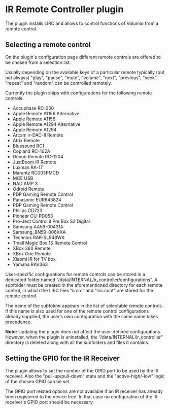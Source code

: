 # IR Remote Controller plugin

The plugin installs LIRC and allows to control functions of Volumio from a remote control.

## Selecting a remote control
On the plugin's configuration page different remote controls are offered to be chosen from a selection list.

Usually depending on the available keys of a particular remote typically (but not always) "play", "pause", "mute", "volume", "next", "previous", "seek", "repeat" and "random" can be controlled remotely.

Currently the plugin ships with configurations for the following remote controls:

* Accuphase RC-250
* Apple Remote A1156 Alternative
* Apple Remote A1156
* Apple Remote A1294 Alternative
* Apple Remote A1294
* Arcam ir-DAC-II Remote
* Atrix Remote
* Bluesound RC1
* Copland RC-102A
* Denon Remote RC-1204
* JustBoom IR Remote
* Luxman RA-17
* Marantz RC003PMCD
* MCE USB
* NAD AMP 3
* Odroid Remote
* PDP Gaming Remote Control
* Panasonic EUR643824
* PDP Gaming Remote Control
* Philips CD723
* Pioneer CU-PD053
* Pro-Ject Control it Pre Box S2 Digital
* Samsung AA59-00431A
* Samsung_BN59-006XXA
* Technics RAK-SL948WK
* Tmall Magic Box 1S Remote Control
* XBox 360 Remote
* XBox One Remote
* Xiaomi IR for TV box
* Yamaha RAV363

User-specific configurations for remote controls can be stored in a dedicated folder named “/data/INTERNAL/ir_controller/configurations”. A subfolder must be created in the aforementioned directory for each remote control, in which the LIRC files “lircrc” and “lirc.conf” are stored for the remote control.

The name of the subfolder appears in the list of selectable remote controls. If this name is also used for one of the remote control configurations already supplied, the user’s own configuration with the same name takes precedence.

**Note:** Updating the plugin does not affect the user-defined configurations. However, when the plugin is uninstalled, the “/data/INTERNAL/ir_controller” directory is deleted along with all the subfolders and files it contains.

## Setting the GPIO for the IR Receiver
The plugin allows to set the number of the GPIO port to be used by the IR receiver. Also the "pull-up/pull-down" state and the "active-high/-low" logic of the chosen GPIO can be set.

The GPIO port related options are not available if an IR receiver has already been registered to the device tree. In that case no configuration of the IR receiver's GPIO port should be necessary.

